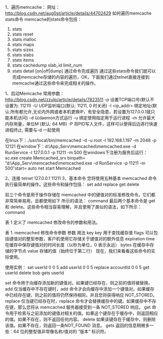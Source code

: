 1、遍历memcache：
网址：http://blog.csdn.net/aug0st/article/details/44702429
如何遍历memcache stats命令 memcache的stats命令包括：
1. stats
2. stats reset
3. stats malloc
4. stats maps
5. stats sizes
6. stats slabs
7. stats items
8. stats cachedump slab_id limit_num
9. stats detail [on|off|dump]
通过命令完成遍历 通过这些stats命令我们就可以完成memcache存储的内容的遍历，OK，下面我们通过telnet直接连接到memcache通过这些命令来完成相关的操作。


1、启动Memcache 常用参数：http://blog.csdn.net/zzulp/article/details/7823511
-p <num>      设置TCP端口号(默认不设置为: 11211)
-U <num>      UDP监听端口(默认: 11211, 0 时关闭) 
-l <ip_addr>  绑定地址(默认:所有都允许,无论内外网或者本机更换IP，有安全隐患，若设置为127.0.0.1就只能本机访问)
-d                    以daemon方式运行
-u <username> 绑定使用指定用于运行进程<username>
-m <num>      允许最大内存用量，单位M (默认: 64 MB)
-P <file>     将PID写入文件<file>，这样可以使得后边进行快速进程终止, 需要与-d 一起使用

在linux下：./usr/local/bin/memcached -d -u root  -l 192.168.1.197 -m 2048 -p 12121
在window下：d:\App_Serv\memcached\memcached.exe -d RunService -l 127.0.0.1 -p 11211 -m 500
在windows下注册为服务后运行：
sc.exe create Memcached_srv binpath= “d:\App_Serv\memcached\memcached.exe -d RunService -p 11211 -m 500″start= auto
net start Memcached
 
2、连接
telnet 127.0.0.1 11211
3、基本命令 
您将使用五种基本 memcached 命令执行最简单的操作。这些命令和操作包括：
set
add
replace
get
delete
 
前三个命令是用于操作存储在 memcached 中的键值对的标准修改命令。它们都非常简单易用，且都使用如下 所示的语法：
command <key> <flags> <expiration time> <bytes>
<value>
最后两个基本命令是 get 和 delete。这些命令相当容易理解，并且使用了类似的语法，如下所示：
command <key>

表 1 定义了 memcached 修改命令的参数和用法。

表 1. memcached 修改命令参数
参数	用法
key	key 用于查找缓存值
flags	可以包括键值对的整型参数，客户机使用它存储关于键值对的额外信息
expiration time	在缓存中保存键值对的时间长度（以秒为单位，0 表示永远）
bytes	在缓存中存储的字节点
value	存储的值（始终位于第二行）
现在，我们来看看这些命令的实际使用。

使用实例：
set userId 0 0 5
add userId 0 0 5
replace accountId 0 0 5
get userId
delete bob
gets userId


set 命令用于向缓存添加新的键值对。如果键已经存在，则之前的值将被替换。
add 仅当缓存中不存在键时，add 命令才会向缓存中添加一个键值对。如果缓存中已经存在键，则之前的值将仍然保持相同，并且您将获得响应 NOT_STORED。
replace 仅当键已经存在时，replace 命令才会替换缓存中的键。如果缓存中不存在键，那么您将从 memcached 服务器接受到一条 NOT_STORED 响应。
get 命令用于检索与之前添加的键值对相关的值。如果这个键存在于缓存中，则返回相应的值。如果不存在，则不返回任何内容。
delete 如果该键存在于缓存中，则删除该值。如果不存在，则返回一条NOT_FOUND 消息。
gets 返回的信息稍微多一些：64 位的整型值非常像名称/值对的 “版本” 标识符。








